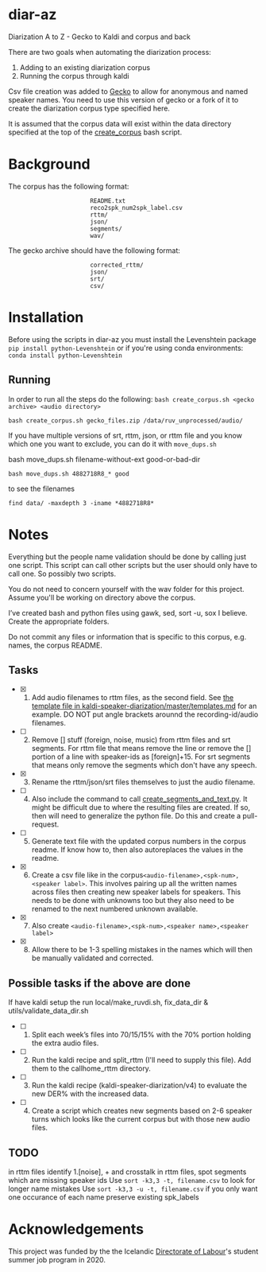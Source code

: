 # diar-az
Diarization A to Z - Gecko to Kaldi and corpus and back

There are two goals when automating the diarization process:
1. Adding to an existing diarization corpus
2. Running the corpus through kaldi

Csv file creation was added to [Gecko](https://github.com/judyfong/gecko/pull/1) to allow for anonymous and named speaker names. You need to use this version of gecko or a fork of it to create the diarization corpus type specified here.

It is assumed that the corpus data will exist within the data directory specified at the top of the [create_corpus](create_corpush.sh) bash script.

# Background

The corpus has the following format:
```                corpus-root
                       README.txt
                       reco2spk_num2spk_label.csv
                       rttm/
                       json/
                       segments/
                       wav/
```

The gecko archive should have the following format:
```                gecko-root
                       corrected_rttm/
                       json/
                       srt/
                       csv/
```

# Installation

Before using the scripts in diar-az you must install the Levenshtein package
`pip install python-Levenshtein`
or if you're using conda environments:
`conda install python-Levenshtein`

## Running

In order to run all the steps do the following:
`bash create_corpus.sh <gecko archive> <audio directory>`

`bash create_corpus.sh gecko_files.zip /data/ruv_unprocessed/audio/`

If you have multiple versions of srt, rttm, json, or rttm file and you know which one you want to exclude, you can do it with `move_dups.sh`

bash move_dups.sh filename-without-ext good-or-bad-dir

`bash move_dups.sh 4882718R8_* good`

to see the filenames

`find data/ -maxdepth 3 -iname *4882718R8*`

# Notes
Everything but the people name validation should be done by calling just one script. This script can call other scripts but the user should only have to call one. So possibly two scripts.

You do not need to concern yourself with the wav folder for this project. Assume you'll be working on directory above the corpus.

I’ve created bash and python files using gawk, sed, sort -u, sox I believe. Create the appropriate folders.

Do not commit any files or information that is specific to this corpus, e.g. names, the corpus README.

## Tasks
- [x] 1. Add audio filenames to rttm files, as the second field. See [the template file in kaldi-speaker-diarization/master/templates.md](https://github.com/cadia-lvl/kaldi-speaker-diarization/blob/master/templates.md) for an example. DO NOT put angle brackets arounnd the recording-id/audio filenames.
- [ ] 2. Remove [] stuff (foreign, noise, music) from rttm files and srt segments. For rttm file that means remove the line or remove the [] portion of a line with speaker-ids as [foreign]+15. For srt segments that means only remove the segments which don't have any speech.
- [x] 3. Rename the rttm/json/srt files themselves to just the audio filename.
- [ ] 4. Also include the command to call [create_segments_and_text.py](https://github.com/cadia-lvl/broadcast_data_prep/blob/master/ruv/create_segments_and_text.py). It might be difficult due to where the resulting files are created. If so, then will need to generalize the python file. Do this and create a pull-request.
- [ ] 5. Generate text file with the updated corpus numbers in the corpus readme. If know how to, then also autoreplaces the values in the readme.
- [X] 6. Create a csv file like in the corpus`<audio-filename>,<spk-num>,<speaker label>`. This involves pairing up all the written names across files then creating new speaker labels for speakers. This needs to be done with unknowns too but they also need to be renamed to the next numbered unknown available.
- [X] 7. Also create `<audio-filename>,<spk-num>,<speaker name>,<speaker label>`
- [X] 8. Allow there to be 1-3 spelling mistakes in the names which will then be manually validated and corrected.

## Possible tasks if the above are done
If have kaldi setup the run local/make_ruvdi.sh, fix_data_dir & utils/validate_data_dir.sh

- [ ] 1. Split each week’s files into 70/15/15% with the 70% portion holding the extra audio files.
- [ ] 2. Run the kaldi recipe and split_rttm (I'll need to supply this file). Add them to the callhome_rttm directory.
- [ ] 3. Run the kaldi recipe (kaldi-speaker-diarization/v4) to evaluate the new DER% with the increased data.
- [ ] 4. Create a script which creates new segments based on 2-6 speaker turns which looks like the current corpus but with those new audio files.

## TODO
in rttm files identify 1.[noise], + and crosstalk
in rttm files, spot segments which are missing speaker ids
Use `sort -k3,3 -t, filename.csv` to look for longer name mistakes
Use `sort -k3,3 -u -t, filename.csv` if you only want one occurance of each name
preserve existing spk_labels

# Acknowledgements

This project was funded by the the Icelandic [Directorate of Labour](https://vinnumalastofnun.is/)'s student summer job program in 2020.
